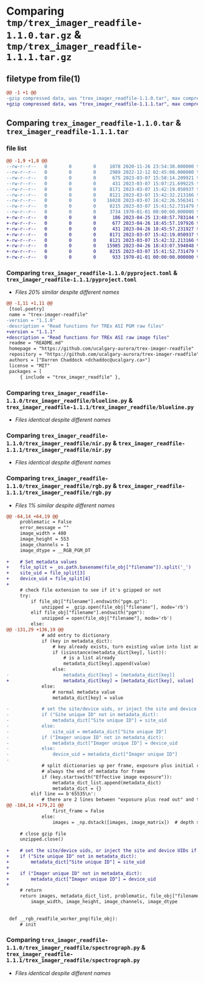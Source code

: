 # Comparing `tmp/trex_imager_readfile-1.1.0.tar.gz` & `tmp/trex_imager_readfile-1.1.1.tar.gz`

## filetype from file(1)

```diff
@@ -1 +1 @@
-gzip compressed data, was "trex_imager_readfile-1.1.0.tar", max compression
+gzip compressed data, was "trex_imager_readfile-1.1.1.tar", max compression
```

## Comparing `trex_imager_readfile-1.1.0.tar` & `trex_imager_readfile-1.1.1.tar`

### file list

```diff
@@ -1,9 +1,8 @@
--rw-r--r--   0        0        0     1078 2020-11-26 23:54:30.000000 trex_imager_readfile-1.1.0/LICENSE
--rw-r--r--   0        0        0     2989 2022-12-12 02:45:08.000000 trex_imager_readfile-1.1.0/README.md
--rw-r--r--   0        0        0      675 2023-03-07 15:58:14.209921 trex_imager_readfile-1.1.0/pyproject.toml
--rw-r--r--   0        0        0      431 2023-03-07 15:07:21.699225 trex_imager_readfile-1.1.0/trex_imager_readfile/__init__.py
--rw-r--r--   0        0        0     8171 2023-03-07 15:42:19.050937 trex_imager_readfile-1.1.0/trex_imager_readfile/blueline.py
--rw-r--r--   0        0        0     8121 2023-03-07 15:42:32.213166 trex_imager_readfile-1.1.0/trex_imager_readfile/nir.py
--rw-r--r--   0        0        0    16020 2023-03-07 16:42:26.556341 trex_imager_readfile-1.1.0/trex_imager_readfile/rgb.py
--rw-r--r--   0        0        0     8215 2023-03-07 15:41:52.731479 trex_imager_readfile-1.1.0/trex_imager_readfile/spectrograph.py
--rw-r--r--   0        0        0     3734 1970-01-01 00:00:00.000000 trex_imager_readfile-1.1.0/PKG-INFO
+-rw-r--r--   0        0        0      186 2023-04-25 13:48:57.783144 trex_imager_readfile-1.1.1/README.md
+-rw-r--r--   0        0        0      677 2023-04-26 18:45:57.197926 trex_imager_readfile-1.1.1/pyproject.toml
+-rw-r--r--   0        0        0      431 2023-04-26 18:45:57.231927 trex_imager_readfile-1.1.1/trex_imager_readfile/__init__.py
+-rw-r--r--   0        0        0     8171 2023-03-07 15:42:19.050937 trex_imager_readfile-1.1.1/trex_imager_readfile/blueline.py
+-rw-r--r--   0        0        0     8121 2023-03-07 15:42:32.213166 trex_imager_readfile-1.1.1/trex_imager_readfile/nir.py
+-rw-r--r--   0        0        0    15985 2023-04-26 18:43:07.594848 trex_imager_readfile-1.1.1/trex_imager_readfile/rgb.py
+-rw-r--r--   0        0        0     8215 2023-03-07 15:41:52.731479 trex_imager_readfile-1.1.1/trex_imager_readfile/spectrograph.py
+-rw-r--r--   0        0        0      933 1970-01-01 00:00:00.000000 trex_imager_readfile-1.1.1/PKG-INFO
```

### Comparing `trex_imager_readfile-1.1.0/pyproject.toml` & `trex_imager_readfile-1.1.1/pyproject.toml`

 * *Files 20% similar despite different names*

```diff
@@ -1,11 +1,11 @@
 [tool.poetry]
 name = "trex-imager-readfile"
-version = "1.1.0"
-description = "Read functions for TREx ASI PGM raw files"
+version = "1.1.1"
+description = "Read functions for TREx ASI raw image files"
 readme = "README.md"
 homepage = "https://github.com/ucalgary-aurora/trex-imager-readfile"
 repository = "https://github.com/ucalgary-aurora/trex-imager-readfile"
 authors = ["Darren Chaddock <dchaddoc@ucalgary.ca>"]
 license = "MIT"
 packages = [
     { include = "trex_imager_readfile" },
```

### Comparing `trex_imager_readfile-1.1.0/trex_imager_readfile/blueline.py` & `trex_imager_readfile-1.1.1/trex_imager_readfile/blueline.py`

 * *Files identical despite different names*

### Comparing `trex_imager_readfile-1.1.0/trex_imager_readfile/nir.py` & `trex_imager_readfile-1.1.1/trex_imager_readfile/nir.py`

 * *Files identical despite different names*

### Comparing `trex_imager_readfile-1.1.0/trex_imager_readfile/rgb.py` & `trex_imager_readfile-1.1.1/trex_imager_readfile/rgb.py`

 * *Files 1% similar despite different names*

```diff
@@ -64,14 +64,19 @@
     problematic = False
     error_message = ""
     image_width = 480
     image_height = 553
     image_channels = 1
     image_dtype = __RGB_PGM_DT
 
+    # Set metadata values
+    file_split = _os.path.basename(file_obj["filename"]).split('_')
+    site_uid = file_split[3]
+    device_uid = file_split[4]
+
     # check file extension to see if it's gzipped or not
     try:
         if file_obj["filename"].endswith("pgm.gz"):
             unzipped = _gzip.open(file_obj["filename"], mode='rb')
         elif file_obj["filename"].endswith("pgm"):
             unzipped = open(file_obj["filename"], mode='rb')
         else:
@@ -131,29 +136,19 @@
             # add entry to dictionary
             if (key in metadata_dict):
                 # key already exists, turn existing value into list and append new value
                 if (isinstance(metadata_dict[key], list)):
                     # is a list already
                     metadata_dict[key].append(value)
                 else:
-                    metadata_dict[key] = [metadata_dict[key]]
+                    metadata_dict[key] = [metadata_dict[key], value]
             else:
                 # normal metadata value
                 metadata_dict[key] = value
 
-            # set the site/device uids, or inject the site and device UIDs if they are missing
-            if ("Site unique ID" not in metadata_dict):
-                metadata_dict["Site unique ID"] = site_uid
-            else:
-                site_uid = metadata_dict["Site unique ID"]
-            if ("Imager unique ID" not in metadata_dict):
-                metadata_dict["Imager unique ID"] = device_uid
-            else:
-                device_uid = metadata_dict["Imager unique ID"]
-
             # split dictionaries up per frame, exposure plus initial readout is
             # always the end of metadata for frame
             if (key.startswith("Effective image exposure")):
                 metadata_dict_list.append(metadata_dict)
                 metadata_dict = {}
         elif line == b'65535\n':
             # there are 2 lines between "exposure plus read out" and the image
@@ -184,14 +179,21 @@
                 first_frame = False
             else:
                 images = _np.dstack([images, image_matrix])  # depth stack images (on 3rd axis)
 
     # close gzip file
     unzipped.close()
 
+    # set the site/device uids, or inject the site and device UIDs if they are missing
+    if ("Site unique ID" not in metadata_dict):
+        metadata_dict["Site unique ID"] = site_uid
+
+    if ("Imager unique ID" not in metadata_dict):
+        metadata_dict["Imager unique ID"] = device_uid
+
     # return
     return images, metadata_dict_list, problematic, file_obj["filename"], error_message, \
         image_width, image_height, image_channels, image_dtype
 
 
 def __rgb_readfile_worker_png(file_obj):
     # init
```

### Comparing `trex_imager_readfile-1.1.0/trex_imager_readfile/spectrograph.py` & `trex_imager_readfile-1.1.1/trex_imager_readfile/spectrograph.py`

 * *Files identical despite different names*

